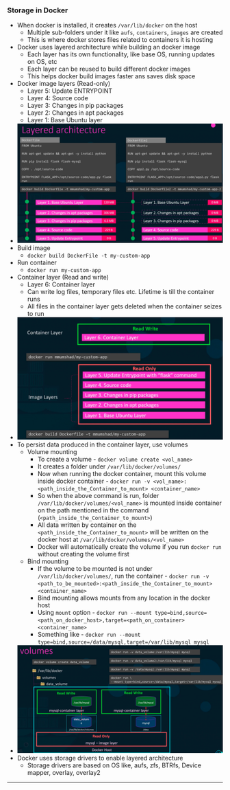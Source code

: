 
### Storage in Docker

- When docker is installed, it creates `/var/lib/docker` on the host
	- Multiple sub-folders under it like `aufs`, `containers`, `images` are created
	- This is where docker stores files related to containers it is hosting
- Docker uses layered architecture while building an docker image
	- Each layer has its own functionality, like base OS, running updates on OS, etc
	- Each layer can be reused to build different docker images
	- This helps docker build images faster ans saves disk space
- Docker image layers (Read-only)
	- Layer 5: Update ENTRYPOINT
	- Layer 4: Source code
	- Layer 3: Changes in pip packages
	- Layer 2: Changes in apt packages
	- Layer 1: Base Ubuntu layer
- ![dockerlayeredarch-1.png](Attachments/dockerlayeredarch-1.png)
- Build image
	- `docker build DockerFile -t my-custom-app`
- Run container
	- `docker run my-custom-app`
- Container layer (Read and write)
	- Layer 6: Container layer
	- Can write log files, temporary files etc. Lifetime is till the container runs
	- All files in the container layer gets deleted when the container seizes to run
- ![dockerlayeredarch-2.png](Attachments/dockerlayeredarch-2.png)
- To persist data produced in the container layer, use volumes
	- Volume mounting
		- To create a volume - `docker volume create <vol_name>`
		- It creates a folder under `/var/lib/docker/volumes/`
		- Now when running the docker container, mount this volume inside docker container - `docker run -v <vol_name>:<path_inside_the_Container_to_mount> <container_name>`
		- So when the above command is run, folder `/var/lib/docker/volumes/<vol_name>` is mounted inside container on the path mentioned in the command (`<path_inside_the_Container_to_mount>`)
		- All data written by container on the `<path_inside_the_Container_to_mount>` will be written on the docker host at `/var/lib/docker/volumes/<vol_name>`
		- Docker will automatically create the volume if you run `docker run` without creating the volume first
	- Bind mounting
		- If the volume to be mounted is not under `/var/lib/docker/volumes/`, run the container - `docker run -v <path_to_be_mounted>:<path_inside_the_Container_to_mount> <container_name>`
		- Bind mounting allows mounts from any location in the docker host
		- Using `mount` option - `docker run --mount type=bind,source=<path_on_docker_host>,target=<path_on_container> <container_name>`
		- Something like - `docker run --mount type=bind,source=/data/mysql,target=/var/lib/mysql mysql`
- ![dockervolumes.png](Attachments/dockervolumes.png)
- Docker uses storage drivers to enable layered architecture
	- Storage drivers are based on OS like, aufs, zfs, BTRfs, Device mapper, overlay, overlay2



---
